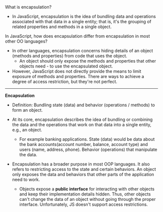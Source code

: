 What is encapsulation?

- In JavaScript, encapsulation is the idea of bundling data and operations associated with that data in a single entity; that is, it's the grouping of related properties and methods in a single object.

In JavaScript, how does encapsulation differ from encapsulation in most other OO languages?

- In other languages, encapsulation concerns hiding details of an object (methods and properties) from code that uses the object. 
  - An object should only expose the methods and properties that other objects need - to use the encapsulated object. 
- However, JavaScript does not directly provide the means to limit exposure of methods and properties. There are ways to achieve a degree of access restriction, but they're not perfect.

------

**Encapsulation** 

- Definition: Bundling state (data) and behavior (operations / methods) to form an object. 

- At its core, encapsulation describes the idea of bundling or combining the data and the operations that work on that data into a single entity, e.g., an object.
  - For example banking applications. State (data) would be data about the bank accounts(account number, balance, account type) and users (name, address, phone). Behavior (operations) that manipulate the data. 
- Encapsulation has a broader purpose in most OOP languages. It also refers to restricting access to the state and certain behaviors. An object only exposes the data and behaviors that other parts of the application need to work. 
  - Objects expose a **public interface** for interacting with other objects and keep their implementation details hidden. Thus, other objects can't change the data of an object without going through the proper interface. Unfortunately, JS doesn't support access restrictions. 

